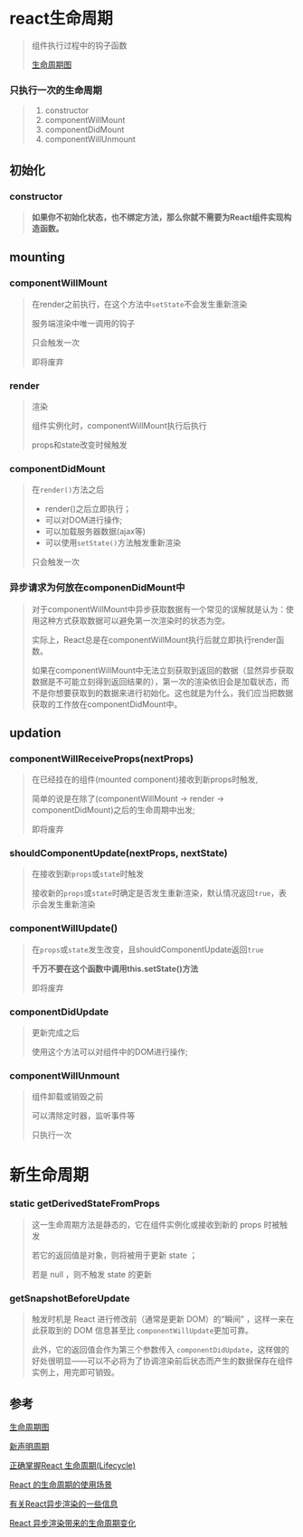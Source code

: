 # react生命周期

> 组件执行过程中的钩子函数
>
> [生命周期图](http://projects.wojtekmaj.pl/react-lifecycle-methods-diagram/)

### 只执行一次的生命周期

> 1. constructor 
> 2. componentWillMount
> 3. componentDidMount
> 4. componentWillUnmount

## 初始化

### constructor

> **如果你不初始化状态，也不绑定方法，那么你就不需要为React组件实现构造函数。**

## mounting

### componentWillMount

> 在render之前执行，在这个方法中`setState`不会发生重新渲染
>
> 服务端渲染中唯一调用的钩子
>
> 只会触发一次
>
> 即将废弃

### render

>  渲染
>
> 组件实例化时，componentWillMount执行后执行
>
> props和state改变时候触发

### componentDidMount

> 在`render()`方法之后
>
> - render()之后立即执行；
> - 可以对DOM进行操作;
> - 可以加载服务器数据(ajax等)
> - 可以使用`setState()`方法触发重新渲染
>
> 只会触发一次

### 异步请求为何放在componenDidMount中

> 对于componentWillMount中异步获取数据有一个常见的误解就是认为：使用这种方式获取数据可以避免第一次渲染时的状态为空。
>
> 实际上，React总是在componentWillMount执行后就立即执行render函数。
>
> 如果在componentWillMount中无法立刻获取到返回的数据（显然异步获取数据是不可能立刻得到返回结果的），第一次的渲染依旧会是加载状态，而不是你想要获取到的数据来进行初始化。这也就是为什么，我们应当把数据获取的工作放在componentDidMount中。

## updation

### componentWillReceiveProps(nextProps)

> 在已经挂在的组件(mounted component)接收到新props时触发,
>
> 简单的说是在除了(componentWillMount -> render -> componentDidMount)之后的生命周期中出发;
>
> 即将废弃

### shouldComponentUpdate(nextProps, nextState)

> 在接收到新`props`或`state`时触发
>
> 接收新的`props`或`state`时确定是否发生重新渲染，默认情况返回`true`，表示会发生重新渲染

### componentWillUpdate()

> 在`props`或`state`发生改变，且shouldComponentUpdate返回`true` 
>
> **千万不要在这个函数中调用this.setState()方法** 
>
> 即将废弃

### componentDidUpdate

> 更新完成之后
>
> 使用这个方法可以对组件中的DOM进行操作;

### componentWillUnmount

> 组件卸载或销毁之前
>
> 可以清除定时器，监听事件等
>
> 只执行一次

#  新生命周期

### static getDerivedStateFromProps

> 这一生命周期方法是静态的，它在组件实例化或接收到新的 props 时被触发
>
> 若它的返回值是对象，则将被用于更新 state ；
>
> 若是 null ，则不触发 state 的更新

### getSnapshotBeforeUpdate

> 触发时机是 React 进行修改前（通常是更新 DOM）的“瞬间” ，这样一来在此获取到的 DOM 信息甚至比 `componentWillUpdate`更加可靠。
>
> 此外，它的返回值会作为第三个参数传入 `componentDidUpdate`，这样做的好处很明显——可以不必将为了协调渲染前后状态而产生的数据保存在组件实例上，用完即可销毁。

## 参考

[生命周期图](http://projects.wojtekmaj.pl/react-lifecycle-methods-diagram/)

[新声明周期](https://blog.csdn.net/Napoleonxxx/article/details/81120854)

[正确掌握React 生命周期(Lifecycle)](https://moeover.com/2017/01/17/understand-react-lifecycle.html)

[React 的生命周期的使用场景](https://segmentfault.com/a/1190000008992916)

[有关React异步渲染的一些信息](http://www.karmagut.me/?p=288)

[ React 异步渲染带来的生命周期变化](https://www.colabug.com/2607885.html)




